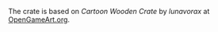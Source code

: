 The crate is based on *Cartoon Wooden Crate* by *lunavorax* at
[OpenGameArt.org](https://opengameart.org/content/cartoon-wooden-crate).
